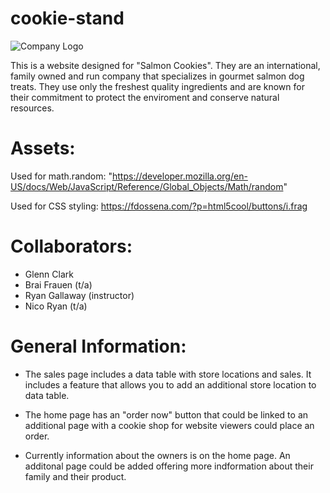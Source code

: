 # cookie-stand

![Company Logo](/mnt/c/Users/laure/projects/codefellows/code201/cookie-stand/img/salmon.png)

This is a website designed for "Salmon Cookies".  They are an international, family owned and run company that specializes in gourmet salmon dog treats. They use only the freshest quality ingredients and are known for their commitment to protect the enviroment and conserve natural resources.

# Assets:

 Used for math.random:
 "https://developer.mozilla.org/en-US/docs/Web/JavaScript/Reference/Global_Objects/Math/random"


 Used for CSS styling:
 https://fdossena.com/?p=html5cool/buttons/i.frag 

  # Collaborators:

 - Glenn Clark
 - Brai Frauen (t/a)
 - Ryan Gallaway (instructor)
 - Nico Ryan (t/a)

 # General Information:

 - The sales page includes a data table with store locations and sales.  It includes a feature that allows you to add an additional store location to data table.

 - The home page has an "order now" button that could be linked to an additional page with a cookie shop for website viewers could place an order.

 - Currently information about the owners is on the home page. An additonal page could be added offering more indformation about their family and their product.